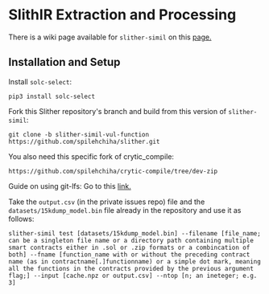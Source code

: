 # SlithIR Extraction and Processing

There is a wiki page available for `slither-simil` on this [page.](https://github.com/crytic/slither/wiki/Code-Similarity-detector)

## Installation and Setup

Install `solc-select`:
```
pip3 install solc-select
```

Fork this Slither repository's branch and build from this version of `slither-simil`:
```
git clone -b slither-simil-vul-function  https://github.com/spilehchiha/slither.git
```

You also need this specific fork of crytic_compile:
```
https://github.com/spilehchiha/crytic-compile/tree/dev-zip
```

Guide on using git-lfs: Go to this [link.](https://docs.github.com/en/github/managing-large-files/installing-git-large-file-storage)

Take the `output.csv` (in the private issues repo) file and the `datasets/15kdump_model.bin` file already in the repository and use it as follows:
```
slither-simil test [datasets/15kdump_model.bin] --filename [file_name; can be a singleton file name or a directory path containing multiple smart contracts either in .sol or .zip formats or a combincation of both] --fname [function_name with or without the preceding contract name (as in contractname[.]functionname) or a simple dot mark, meaning all the functions in the contracts provided by the previous argument flag;] --input [cache.npz or output.csv] --ntop [n; an ineteger; e.g. 3]
```
